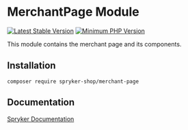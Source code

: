 # MerchantPage Module
[![Latest Stable Version](https://poser.pugx.org/spryker-shop/merchant-page/v/stable.svg)](https://packagist.org/packages/spryker-shop/merchant-page)
[![Minimum PHP Version](https://img.shields.io/badge/php-%3E%3D%208.1-8892BF.svg)](https://php.net/)

This module contains the merchant page and its components.

## Installation

```
composer require spryker-shop/merchant-page
```

## Documentation

[Spryker Documentation](https://docs.spryker.com)
